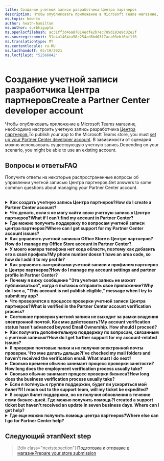 ```yaml
---
title: Создание учетной записи разработчика Центра партнеров
description: Чтобы опубликовать приложение в Microsoft Teams магазине, вам потребуется учетная запись разработчика Центра партнеров.
ms.topic: how-to
author: heath-hamilton
ms.author: surbhigupta
ms.openlocfilehash: ac31ff3d46a87814edfe2b7ec789d183e9c02e2f
ms.sourcegitcommit: 51e4a1464ea58c254ad6bd0317aca03ebf6bf1f6
ms.translationtype: MT
ms.contentlocale: ru-RU
ms.lasthandoff: 05/19/2021
ms.locfileid: "52566042"
---
```

# <a name="create-a-partner-center-developer-account"></a><span data-ttu-id="d993b-103">Создание учетной записи разработчика Центра партнеров</span><span class="sxs-lookup"><span data-stu-id="d993b-103">Create a Partner Center developer account</span></span>

<span data-ttu-id="d993b-104">Чтобы опубликовать приложение в Microsoft Teams магазине, необходимо настроить учетную запись разработчика [Центра партнеров.](/office/dev/store/open-a-developer-account)</span><span class="sxs-lookup"><span data-stu-id="d993b-104">To publish your app to the Microsoft Teams store, you must [set up your Partner Center developer account](/office/dev/store/open-a-developer-account).</span></span> <span data-ttu-id="d993b-105">В зависимости от сценария можно использовать существующую учетную запись.</span><span class="sxs-lookup"><span data-stu-id="d993b-105">Depending on your scenario, you might be able to use an existing account.</span></span>

## <a name="faq"></a><span data-ttu-id="d993b-106">Вопросы и ответы</span><span class="sxs-lookup"><span data-stu-id="d993b-106">FAQ</span></span>

<span data-ttu-id="d993b-107">Получите ответы на некоторые распространенные вопросы об управлении учетной записью Центра партнеров.</span><span class="sxs-lookup"><span data-stu-id="d993b-107">Get answers to some common questions about managing your Partner Center account.</span></span>

<br>

<details>

<summary><span data-ttu-id="d993b-108"><b>Как создать учетную запись Центра партнеров?</b></span><span class="sxs-lookup"><span data-stu-id="d993b-108"><b>How do I create a Partner Center account?</b></span></span></summary>

<span data-ttu-id="d993b-109">Можно создать учетную запись Центра партнеров одним из следующих способов:</span><span class="sxs-lookup"><span data-stu-id="d993b-109">You can create a Partner Center account one of the following ways:</span></span>

* <span data-ttu-id="d993b-110">Если у вас нет учетной записи Microsoft Network, создайте учетную запись с помощью страницы регистрации [Центра партнеров.](/office/dev/store/open-a-developer-account#create-an-account-using-the-partner-center-enrollment-page)</span><span class="sxs-lookup"><span data-stu-id="d993b-110">If you're new to Partner Center and don't have a Microsoft Network Account, [create an account using the Partner Center enrollment page](/office/dev/store/open-a-developer-account#create-an-account-using-the-partner-center-enrollment-page).</span></span>
* <span data-ttu-id="d993b-111">Если вы уже зарегистрированы в партнерской сети Майкрософт, создайте учетную запись непосредственно из Центра партнеров с помощью существующих регистраций в Центре партнеров [Майкрософт.](/office/dev/store/open-a-developer-account#create-an-account-using-an-existing-partner-center-enrollment)</span><span class="sxs-lookup"><span data-stu-id="d993b-111">If you're already enrolled in the Microsoft Partner Network, [create an account directly from Partner Center using existing Microsoft Partner Center enrollments](/office/dev/store/open-a-developer-account#create-an-account-using-an-existing-partner-center-enrollment).</span></span>

<br>

</details>

<details>

<summary><span data-ttu-id="d993b-112"><b>Что делать, если я не могу найти свою учетную запись в Центре партнеров?</b></span><span class="sxs-lookup"><span data-stu-id="d993b-112"><b>What if I can't find my account in Partner Center?</b></span></span></summary>

<span data-ttu-id="d993b-113">Откройте билет [поддержки Центра партнеров](https://partner.microsoft.com/support/v2/?stage=1) и выберите следующее:</span><span class="sxs-lookup"><span data-stu-id="d993b-113">Open a [Partner Center support ticket](https://partner.microsoft.com/support/v2/?stage=1) and select the following:</span></span>

| <span data-ttu-id="d993b-114">Меню</span><span class="sxs-lookup"><span data-stu-id="d993b-114">Menu</span></span> | <span data-ttu-id="d993b-115">Вариант</span><span class="sxs-lookup"><span data-stu-id="d993b-115">Option</span></span> |
| -------   | -------  |
|<span data-ttu-id="d993b-116">Category</span><span class="sxs-lookup"><span data-stu-id="d993b-116">Category</span></span>| <span data-ttu-id="d993b-117">Коммерческий маркетплейс</span><span class="sxs-lookup"><span data-stu-id="d993b-117">Commercial Marketplace</span></span>|
| <span data-ttu-id="d993b-118">Тема</span><span class="sxs-lookup"><span data-stu-id="d993b-118">Topic</span></span> | <span data-ttu-id="d993b-119">Общая справка по рынку и вопросы о том, как их задать</span><span class="sxs-lookup"><span data-stu-id="d993b-119">General Marketplace Help and How-to questions</span></span> |
| <span data-ttu-id="d993b-120">Subtopic</span><span class="sxs-lookup"><span data-stu-id="d993b-120">Subtopic</span></span>| <span data-ttu-id="d993b-121">Надстройка Office</span><span class="sxs-lookup"><span data-stu-id="d993b-121">Office add-in</span></span> |

<br>

</details>

<details>

<summary><span data-ttu-id="d993b-122"><b>Где можно получить поддержку по вопросам учетной записи центра партнеров?</b></span><span class="sxs-lookup"><span data-stu-id="d993b-122"><b>Where can I get support for my Partner Center account issues?</b></span></span></summary>

<span data-ttu-id="d993b-123">Чтобы найти [проблему, посетите](https://aka.ms/marketplacepublishersupport) страницу поддержки издателей.</span><span class="sxs-lookup"><span data-stu-id="d993b-123">Visit the [publishers support page](https://aka.ms/marketplacepublishersupport) to search for your issue.</span></span> <span data-ttu-id="d993b-124">Если рекомендации не полезны, создайте билет поддержки [Центра партнеров.](/azure/marketplace/partner-center-portal/support#how-to-open-a-support-ticket)</span><span class="sxs-lookup"><span data-stu-id="d993b-124">If the guidance isn't helpful, create a [Partner Center support ticket](/azure/marketplace/partner-center-portal/support#how-to-open-a-support-ticket).</span></span>

<br>

</details>

<details>

<summary><span data-ttu-id="d993b-125"><b>Как управлять учетной записью Office Store в Центре партнеров?</b></span><span class="sxs-lookup"><span data-stu-id="d993b-125"><b>How do I manage my Office Store account in Partner Center?</b></span></span></summary>

<span data-ttu-id="d993b-126">Сведения [об управлении учетной записью см. в центре партнеров.](/office/dev/store/manage-account-settings-and-profile)</span><span class="sxs-lookup"><span data-stu-id="d993b-126">See [manage your account through Partner Center](/office/dev/store/manage-account-settings-and-profile) for information.</span></span>

<br>

</details>

<details>

<summary><span data-ttu-id="d993b-127"><b>У моего номера телефона нет кода области, поэтому как добавить его в свой профиль?</b></span><span class="sxs-lookup"><span data-stu-id="d993b-127"><b>My phone number doesn't have an area code, so how do I add it to my profile?</b></span></span></summary>

<span data-ttu-id="d993b-128">Номер телефона имеет три части: код страны, код области и номер телефона.</span><span class="sxs-lookup"><span data-stu-id="d993b-128">The phone number has three parts: country code, area code, and telephone number.</span></span> <span data-ttu-id="d993b-129">Если номер телефона не содержит код области, оставьте второе поле пустым и заполните третье поле.</span><span class="sxs-lookup"><span data-stu-id="d993b-129">If your phone number doesn't include an area code, leave the second box empty and complete the third box.</span></span>

<br>

</details>

<details>

<summary><span data-ttu-id="d993b-130"><b>Как управлять настройками учетной записи и профилем партнеров в Центре партнеров?</b></span><span class="sxs-lookup"><span data-stu-id="d993b-130"><b>How do I manage my account settings and partner profile in Partner Center?</b></span></span></summary>

<span data-ttu-id="d993b-131">Сведения [об управлении настройками учетной записи и сведениями о профиле](/windows/uwp/publish/manage-account-settings-and-profile#additional-settings-and-info) см. в этой странице.</span><span class="sxs-lookup"><span data-stu-id="d993b-131">See [manage account settings and profile info](/windows/uwp/publish/manage-account-settings-and-profile#additional-settings-and-info) for information.</span></span>

<br>

</details>

<details>

<summary><span data-ttu-id="d993b-132"><b>Почему я вижу сообщение "Эта учетная запись не может публиковаться", когда я пытаюсь отправить свое приложение?</b></span><span class="sxs-lookup"><span data-stu-id="d993b-132"><b>Why do I see a, "This account is not publish eligible," message when I try to submit my app?</b></span></span></summary>

<span data-ttu-id="d993b-133">Вы получили это сообщение об ошибке, так как состояние [проверки учетной](/partner-center/verification-responses) записи находится в ожидании.</span><span class="sxs-lookup"><span data-stu-id="d993b-133">You received this error message because your [account verification status](/partner-center/verification-responses) is pending.</span></span> <span data-ttu-id="d993b-134">Проверьте состояние в панели мониторинга Центра [партнеров.](https://partner.microsoft.com/dashboard)</span><span class="sxs-lookup"><span data-stu-id="d993b-134">Check your status in the Partner Center [dashboard](https://partner.microsoft.com/dashboard).</span></span> <span data-ttu-id="d993b-135">Выберите **значок Параметры** и выберите параметры разработчика > учетной записи **> учетной записи**.</span><span class="sxs-lookup"><span data-stu-id="d993b-135">Select the **Settings** gear icon and choose **Developer settings > Account > Account settings**.</span></span>

![Состояние проверки Центра партнеров](~/assets/images/partner-center-verification-status.png)

<br>

</details>

<details>

<summary><span data-ttu-id="d993b-137"><b>Что проверяется в процессе проверки учетной записи Центра партнеров?</b></span><span class="sxs-lookup"><span data-stu-id="d993b-137"><b>What is verified in the Partner Center account verification process?</b></span></span></summary>

<span data-ttu-id="d993b-138">Существует три области проверки: **владение электронной почтой,** **занятость** и **бизнес.**</span><span class="sxs-lookup"><span data-stu-id="d993b-138">There are three verification areas, **Email Ownership**, **Employment**, and **Business**.</span></span> <span data-ttu-id="d993b-139">Дополнительные сведения см. в [том, что проверяется и как реагировать.](/partner-center/verification-responses#what-is-verified-and-how-to-respond)</span><span class="sxs-lookup"><span data-stu-id="d993b-139">For more information, see [what is verified and how to respond](/partner-center/verification-responses#what-is-verified-and-how-to-respond).</span></span>

<span data-ttu-id="d993b-140">Если вы основной контакт, глобальный администратор или администратор учетной записи, вы можете отслеживать состояние проверки и отслеживать ход работы на странице профиля.</span><span class="sxs-lookup"><span data-stu-id="d993b-140">If you're the primary contact, global admin, or account admin, you can monitor verification status and track progress on your profile page.</span></span>

<span data-ttu-id="d993b-141">После завершения процесса проверки состояние вашей регистрации на странице профиля изменяется с *ожидающих* до *авторизованных*.</span><span class="sxs-lookup"><span data-stu-id="d993b-141">Once verification process is complete, the status of your enrollment on the profile page changes from *pending* to *authorized*.</span></span> <span data-ttu-id="d993b-142">Затем основной контакт получает сообщение электронной почты от Корпорации Майкрософт в течение нескольких дней.</span><span class="sxs-lookup"><span data-stu-id="d993b-142">The primary contact then receives an email from Microsoft within a few business days.</span></span>

<br>

</details>

<details>

<summary><span data-ttu-id="d993b-143"><b>Состояние проверки учетной записи не выходит за рамки владения электронной почтой. Как мне действовать?</b></span><span class="sxs-lookup"><span data-stu-id="d993b-143"><b>My account verification status hasn't advanced beyond Email Ownership. How should I proceed?</b></span></span></summary>

<span data-ttu-id="d993b-144">Во время **процесса проверки владения** электронной почтой основному контакту отправляется сообщение проверки.</span><span class="sxs-lookup"><span data-stu-id="d993b-144">During the **Email Ownership** verification process, a verification email is sent to the primary contact.</span></span> <span data-ttu-id="d993b-145">Проверьте ваш основной почтовый ящик контакта для электронной почты из **maccount@microsoft.com** с необходимой строкой **темы Действие:** Проверка учетной записи электронной почты в Корпорации Майкрософт и завершить процесс проверки электронной почты.</span><span class="sxs-lookup"><span data-stu-id="d993b-145">Check your primary contact inbox for an email from **maccount@microsoft.com** with the subject line **Action needed: Verify your email account with Microsoft** and complete the email verification process.</span></span> <span data-ttu-id="d993b-146">Сообщение о проверке отправляется на адрес, указанный в настройках учетной записи Центра партнеров.</span><span class="sxs-lookup"><span data-stu-id="d993b-146">The verification email is sent to the address listed on your Partner Center account settings.</span></span>

<span data-ttu-id="d993b-147">Помните следующее о процессе проверки электронной почты:</span><span class="sxs-lookup"><span data-stu-id="d993b-147">Remember the following about the email verification process:</span></span>

* <span data-ttu-id="d993b-148">Ссылка проверки электронной почты действительна только в течение семи дней.</span><span class="sxs-lookup"><span data-stu-id="d993b-148">The email verification link is only valid for seven days.</span></span>
* <span data-ttu-id="d993b-149">Вы можете запросить повторное отправку электронной почты, посетив страницу профиля партнера и выбрав ссылку электронной почты проверки **Resend.**</span><span class="sxs-lookup"><span data-stu-id="d993b-149">You can request to resend the email by visiting your partner profile page and selecting the **Resend verification email** link.</span></span>
* <span data-ttu-id="d993b-150">Чтобы обеспечить получение электронной почты, microsoft.com в качестве безопасного домена и проверьте нежелательные папки электронной почты. </span><span class="sxs-lookup"><span data-stu-id="d993b-150">To ensure you receive the email, safe-list **microsoft.com** as a secure domain and check your junk email folders.</span></span>

<br>

</details>

<details>

<summary><span data-ttu-id="d993b-151"><b>Как получить дополнительную поддержку по вопросам, связанным с учетной записью?</b></span><span class="sxs-lookup"><span data-stu-id="d993b-151"><b>How do I get further support for my account-related issues?</b></span></span></summary>

<span data-ttu-id="d993b-152">Сведения [см. в поддержку программы Коммерческий рынок в Центре партнеров.](/azure/marketplace/partner-center-portal/support)</span><span class="sxs-lookup"><span data-stu-id="d993b-152">See [support for the Commercial Marketplace program in Partner Center](/azure/marketplace/partner-center-portal/support) for information.</span></span>

<br>

</details>

<details>

<summary><span data-ttu-id="d993b-153"><b>Я проверил почтовые папки и не получил электронной почты проверки. Что мне делать дальше?</b></span><span class="sxs-lookup"><span data-stu-id="d993b-153"><b>I've checked my mail folders and haven't received the verification email. What must I do next?</b></span></span></summary>

<span data-ttu-id="d993b-154">Попробуйте следующее:</span><span class="sxs-lookup"><span data-stu-id="d993b-154">Try the following:</span></span>

* <span data-ttu-id="d993b-155">Проверьте папку нежелательной или нежелательной почты.</span><span class="sxs-lookup"><span data-stu-id="d993b-155">Check your junk or spam folder.</span></span>
* <span data-ttu-id="d993b-156">Очистить кэш браузера, перейдите на панель мониторинга учетной записи Центра партнеров и выберите электронную почту проверки **Resend.**</span><span class="sxs-lookup"><span data-stu-id="d993b-156">Clear the browser cache, go to your Partner Center account dashboard, and select **Resend verification email**.</span></span>
* <span data-ttu-id="d993b-157">Попробуйте получить доступ к ссылке **электронной почты проверки Resend** из другого браузера.</span><span class="sxs-lookup"><span data-stu-id="d993b-157">Try accessing the **Resend verification email** link from a different browser.</span></span>
* <span data-ttu-id="d993b-158">Работайте с ИТ-отделом, чтобы убедиться, что электронные письма проверки не заблокированы сервером электронной почты.</span><span class="sxs-lookup"><span data-stu-id="d993b-158">Work with your IT department to ensure that the verification emails are not blocked by your email server.</span></span>
* <span data-ttu-id="d993b-159">Настройте фильтр нежелательной почты сервера, чтобы разрешить или безопасно перечислять все сообщения **электронной почты** из maccount@microsoft.com.</span><span class="sxs-lookup"><span data-stu-id="d993b-159">Adjust your server's spam filter to allow or safe-list all emails from **maccount@microsoft.com**.</span></span>

<br>

</details>

<details>

<summary><span data-ttu-id="d993b-160"><b>Сколько времени обычно занимает процесс проверки занятости?</b></span><span class="sxs-lookup"><span data-stu-id="d993b-160"><b>How long does the employment verification process usually take?</b></span></span></summary>

<span data-ttu-id="d993b-161">Если все представленные сведения верны, процесс проверки занятости занимает около двух часов.</span><span class="sxs-lookup"><span data-stu-id="d993b-161">If all the submitted details are correct, the employment verification process takes about two hours to complete.</span></span>

<br>

</details>

<details>

<summary><span data-ttu-id="d993b-162"><b>Сколько обычно занимает процесс проверки бизнеса?</b></span><span class="sxs-lookup"><span data-stu-id="d993b-162"><b>How long does the business verification process usually take?</b></span></span></summary>

<span data-ttu-id="d993b-163">Если все необходимые документы представлены, проверка бизнеса занимает от одного до двух бизнес-дней.</span><span class="sxs-lookup"><span data-stu-id="d993b-163">If all the required documents are submitted, business verification takes one to two business days to complete.</span></span>

<br>

</details>

<details>

<summary><span data-ttu-id="d993b-164"><b>Если я потянусь к группе поддержки, будет ли ускоряться мой билет?</b></span><span class="sxs-lookup"><span data-stu-id="d993b-164"><b>If I reach out to the support team, will my ticket be expedited?</b></span></span></summary>

<span data-ttu-id="d993b-165">Билеты на поддержку будут разрешены через неделю.</span><span class="sxs-lookup"><span data-stu-id="d993b-165">Support tickets get resolved in a week.</span></span> <span data-ttu-id="d993b-166">Ознакомьтесь с обновлениями, отправленным на адрес электронной почты, предоставленный при создании билета поддержки.</span><span class="sxs-lookup"><span data-stu-id="d993b-166">Check for updates sent to the email you provided when creating the support ticket.</span></span>

<br>

</details>

<details>

<summary><span data-ttu-id="d993b-167"><b>Я создал билет поддержки, но не получил обновления в течение семи бизнес-дней. Где можно получить помощь?</b></span><span class="sxs-lookup"><span data-stu-id="d993b-167"><b>I created a support ticket but haven't received an update in seven business days. Where can I get help?</b></span></span></summary>

<span data-ttu-id="d993b-168">Отправьте сообщение электронной <a href="mailto:teamsubm@microsoft.com">почты teamsubm@microsoft.com</a> со следующими сведениями:</span><span class="sxs-lookup"><span data-stu-id="d993b-168">Send an email to <a href="mailto:teamsubm@microsoft.com">teamsubm@microsoft.com</a> with the following details:</span></span>

* <span data-ttu-id="d993b-169">**Тема строки.** Проблема учетной записи центра партнеров *<your app name>* для .</span><span class="sxs-lookup"><span data-stu-id="d993b-169">**Subject Line**: Partner Center Account Issue for *<your app name>*.</span></span>
* <span data-ttu-id="d993b-170">**Тело электронной почты:**</span><span class="sxs-lookup"><span data-stu-id="d993b-170">**Email body**:</span></span>
    * <span data-ttu-id="d993b-171">Номер билета поддержки.</span><span class="sxs-lookup"><span data-stu-id="d993b-171">Support ticket number.</span></span>
    * <span data-ttu-id="d993b-172">Ваш ИД продавца.</span><span class="sxs-lookup"><span data-stu-id="d993b-172">Your seller ID.</span></span>
    * <span data-ttu-id="d993b-173">Снимок экрана проблемы (по возможности).</span><span class="sxs-lookup"><span data-stu-id="d993b-173">A screenshot of the issue (if possible).</span></span>

<br>

</details>

<details>

<summary><span data-ttu-id="d993b-174"><b>Где еще можно получить помощь центра партнеров?</b></span><span class="sxs-lookup"><span data-stu-id="d993b-174"><b>Where else can I go for Partner Center help?</b></span></span></summary>

<span data-ttu-id="d993b-175">Следующие ресурсы также могут помочь:</span><span class="sxs-lookup"><span data-stu-id="d993b-175">The following resources can also assist:</span></span>

* <span data-ttu-id="d993b-176">[Microsoft 365 отправки приложения.](/office/dev/store/appsource-submission-faq)</span><span class="sxs-lookup"><span data-stu-id="d993b-176">[Microsoft 365 app submission FAQ](/office/dev/store/appsource-submission-faq).</span></span>
* <span data-ttu-id="d993b-177">[Документация по коммерческому рынку.](/azure/marketplace/)</span><span class="sxs-lookup"><span data-stu-id="d993b-177">[Commercial marketplace documentation](/azure/marketplace/).</span></span>

<br>

</details>

## <a name="next-step"></a><span data-ttu-id="d993b-178">Следующий этап</span><span class="sxs-lookup"><span data-stu-id="d993b-178">Next step</span></span>

> [!div class="nextstepaction"]
> [<span data-ttu-id="d993b-179">Подготовка к отправке в магазин</span><span class="sxs-lookup"><span data-stu-id="d993b-179">Prepare your store submission</span></span>](~/concepts/deploy-and-publish/appsource/prepare/submission-checklist.md)
